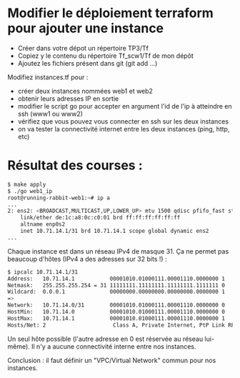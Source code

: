 # Modifier le déploiement terraform pour ajouter une instance

- Créer dans votre dépot un répertoire TP3/Tf
- Copiez y le contenu du répertoire Tf_scw1/Tf de mon dépôt
- Ajoutez les fichiers présent dans git (git add ...)

Modifiez instances.tf pour :

- créer deux instances nommées web1 et web2
- obtenir leurs adresses IP en sortie
- modifier le script go pour accepter en argument l'id de l'ip
  à atteindre en ssh (www1 ou www2)
- vérifiez que vous pouvez vous connecter en ssh sur les deux instances
- on va tester la connectivité internet entre les deux instances
  (ping, http, etc)

# Résultat des courses :

~~~~Bash
$ make apply
$ ./go web1_ip
root@running-rabbit-web1:~# ip a
...
2: ens2: <BROADCAST,MULTICAST,UP,LOWER_UP> mtu 1500 qdisc pfifo_fast state UP group default qlen 1000
    link/ether de:1c:a8:0c:c0:01 brd ff:ff:ff:ff:ff:ff
    altname enp0s2
    inet 10.71.14.1/31 brd 10.71.14.1 scope global dynamic ens2
...
~~~~

Chaque instance est dans un réseau IPv4 de masque 31. Ça ne permet
pas beaucoup d'hôtes (IPv4 a des adresses sur 32 bits !) :

~~~~Bash
$ ipcalc 10.71.14.1/31
Address:   10.71.14.1           00001010.01000111.00001110.0000000 1
Netmask:   255.255.255.254 = 31 11111111.11111111.11111111.1111111 0
Wildcard:  0.0.0.1              00000000.00000000.00000000.0000000 1
=>
Network:   10.71.14.0/31        00001010.01000111.00001110.0000000 0
HostMin:   10.71.14.0           00001010.01000111.00001110.0000000 0
HostMax:   10.71.14.1           00001010.01000111.00001110.0000000 1
Hosts/Net: 2                     Class A, Private Internet, PtP Link RFC 3021
~~~~

Un seul hôte possible (l'autre adresse en 0 est réservée au réseau lui-même).
Il n'y a aucune connectivité interne entre nos instances.

Conclusion : il faut définir un "VPC/Virtual Network" commun pour nos
instances.


